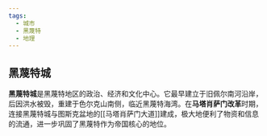 ```yaml
---
tags:
  - 城市
  - 黑蔑特
  - 地理
---
```

## 黑蔑特城

**黑蔑特城**是黑蔑特地区的政治、经济和文化中心。它最早建立于旧佩尔南河沿岸，后因洪水被毁，重建于色尔克山南侧，临近黑蔑特海湾。在**马塔肖萨门改革**时期，连接黑蔑特城与图斯克盆地的[[马塔肖萨门大道]]建成，极大地便利了物资和信息的流通，进一步巩固了黑蔑特作为帝国核心的地位。